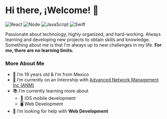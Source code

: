 # Hi there, ¡Welcome! 👋
![React](https://img.shields.io/badge/React-Intermediate-blue)
![Node](https://img.shields.io/badge/Node-Intermediate-green)
![JavaScript](https://img.shields.io/badge/JavaScript-Expert-yellow)
![Swift](https://img.shields.io/badge/Swift-Basic-orange)

Passionate about technology, highly organized, and hard-working. Always learning and developing new projects to obtain skills and knowledge. Something about me is that I'm always up to new challenges in my life. 
**For me, there are no learning limits.**

### More About Me

- 🎉 I’m 19 years old & I'm from Mexico
- 💼 I’m currently on an Intenrship with [Advanced Network Management Inc (ANM)](https://anm.com)
- 📚 I’m currently learning more about 
  - 📱 iOS mobile development 
  - 🖥 Web Development
- 🤔 I’m looking for help with **Web Development**

<!--
**JoseNaime/JoseNaime** is a ✨ _special_ ✨ repository because its `README.md` (this file) appears on your GitHub profile.

Here are some ideas to get you started:

- 🔭 I’m currently working on ...
- 🌱 I’m currently learning ...
- 👯 I’m looking to collaborate on ...
- 🤔 I’m looking for help with ...
- 💬 Ask me about ...
- 📫 How to reach me: ...
- 😄 Pronouns: ...
- ⚡ Fun fact: ...
-->
